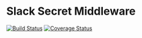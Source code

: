 # Slack Secret Middleware

[![Build Status](https://travis-ci.org/wuha-team/slack-secret-middleware.svg?branch=master)](https://travis-ci.org/wuha-team/slack-secret-middleware) [![Coverage Status](https://coveralls.io/repos/github/wuha-team/slack-secret-middleware/badge.svg?branch=master)](https://coveralls.io/github/wuha-team/slack-secret-middleware?branch=master)
